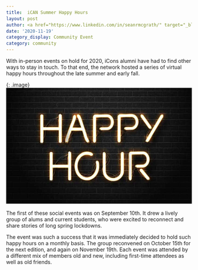 ```yaml
---
title:  iCAN Summer Happy Hours
layout: post
author: <a href="https://www.linkedin.com/in/seanrmcgrath/" target="_blank">Sean McGrath</a>
date: '2020-11-19'
category_display: Community Event
category: community
---
```


With in-person events on hold for 2020, iCons alumni have had to find other ways to stay in touch.
To that end, the network hosted a series of virtual happy hours throughout the late summer and early fall.

{: .image}
<img src="/img/2020-11-19-summer-happy-hour/happy_hour.jpg" width="800" alt="" />

The first of these social events was on September 10th.
It drew a lively group of alums and current students, who were excited to reconnect and share stories of long spring lockdowns.

The event was such a success that it was immediately decided to hold such happy hours on a monthly basis.
The group reconvened on October 15th for the next edition, and again on November 19th.
Each event was attended by a different mix of members old and new, including first-time attendees as well as old friends.